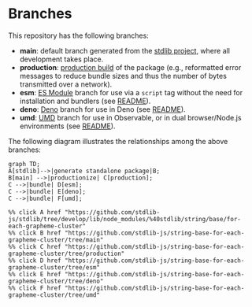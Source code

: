 <!--

@license Apache-2.0

Copyright (c) 2022 The Stdlib Authors.

Licensed under the Apache License, Version 2.0 (the "License");
you may not use this file except in compliance with the License.
You may obtain a copy of the License at

    http://www.apache.org/licenses/LICENSE-2.0

Unless required by applicable law or agreed to in writing, software
distributed under the License is distributed on an "AS IS" BASIS,
WITHOUT WARRANTIES OR CONDITIONS OF ANY KIND, either express or implied.
See the License for the specific language governing permissions and
limitations under the License.

-->

# Branches

This repository has the following branches:

-   **main**: default branch generated from the [stdlib project][stdlib-url], where all development takes place.
-   **production**: [production build][production-url] of the package (e.g., reformatted error messages to reduce bundle sizes and thus the number of bytes transmitted over a network).
-   **esm**: [ES Module][esm-url] branch for use via a `script` tag without the need for installation and bundlers (see [README][esm-readme]).
-   **deno**: [Deno][deno-url] branch for use in Deno (see [README][deno-readme]).
-   **umd**: [UMD][umd-url] branch for use in Observable, or in dual browser/Node.js environments (see [README][umd-readme]).

The following diagram illustrates the relationships among the above branches:

```mermaid
graph TD;
A[stdlib]-->|generate standalone package|B;
B[main] -->|productionize| C[production];
C -->|bundle| D[esm];
C -->|bundle| E[deno];
C -->|bundle| F[umd];

%% click A href "https://github.com/stdlib-js/stdlib/tree/develop/lib/node_modules/%40stdlib/string/base/for-each-grapheme-cluster"
%% click B href "https://github.com/stdlib-js/string-base-for-each-grapheme-cluster/tree/main"
%% click C href "https://github.com/stdlib-js/string-base-for-each-grapheme-cluster/tree/production"
%% click D href "https://github.com/stdlib-js/string-base-for-each-grapheme-cluster/tree/esm"
%% click E href "https://github.com/stdlib-js/string-base-for-each-grapheme-cluster/tree/deno"
%% click F href "https://github.com/stdlib-js/string-base-for-each-grapheme-cluster/tree/umd"
```

[stdlib-url]: https://github.com/stdlib-js/stdlib/tree/develop/lib/node_modules/%40stdlib/string/base/for-each-grapheme-cluster
[production-url]: https://github.com/stdlib-js/string-base-for-each-grapheme-cluster/tree/production
[deno-url]: https://github.com/stdlib-js/string-base-for-each-grapheme-cluster/tree/deno
[deno-readme]: https://github.com/stdlib-js/string-base-for-each-grapheme-cluster/blob/deno/README.md
[umd-url]: https://github.com/stdlib-js/string-base-for-each-grapheme-cluster/tree/umd
[umd-readme]: https://github.com/stdlib-js/string-base-for-each-grapheme-cluster/blob/umd/README.md
[esm-url]: https://github.com/stdlib-js/string-base-for-each-grapheme-cluster/tree/esm
[esm-readme]: https://github.com/stdlib-js/string-base-for-each-grapheme-cluster/blob/esm/README.md